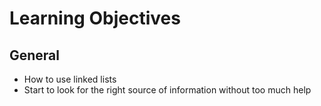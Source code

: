 # Learning Objectives

## General
- How to use linked lists
- Start to look for the right source of information without too much help
